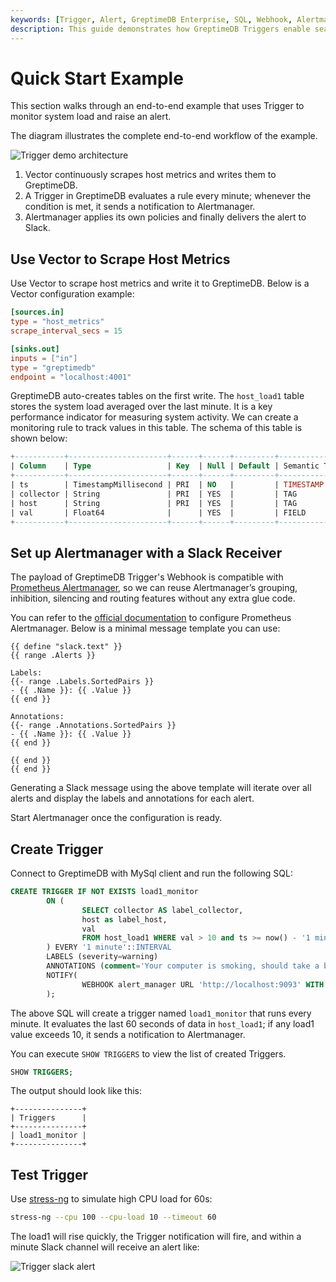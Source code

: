 ```yaml
---
keywords: [Trigger, Alert, GreptimeDB Enterprise, SQL, Webhook, Alertmanager, Slack]
description: This guide demonstrates how GreptimeDB Triggers enable seamless integration with the Prometheus Alertmanager ecosystem for comprehensive monitoring and alerting.
---
```


# Quick Start Example

This section walks through an end-to-end example that uses Trigger to monitor
system load and raise an alert.

The diagram illustrates the complete end-to-end workflow of the example.

![Trigger demo architecture](/trigger-demo-architecture.png)

1. Vector continuously scrapes host metrics and writes them to GreptimeDB.
2. A Trigger in GreptimeDB evaluates a rule every minute; whenever the condition
    is met, it sends a notification to Alertmanager.
3. Alertmanager applies its own policies and finally delivers the alert to Slack.

## Use Vector to Scrape Host Metrics

Use Vector to scrape host metrics and write it to GreptimeDB. Below is a Vector
configuration example:

```toml
[sources.in]
type = "host_metrics"
scrape_interval_secs = 15

[sinks.out]
inputs = ["in"]
type = "greptimedb"
endpoint = "localhost:4001"
```

GreptimeDB auto-creates tables on the first write. The `host_load1` table stores
the system load averaged over the last minute. It is a key performance indicator
for measuring system activity. We can create a monitoring rule to track values
in this table. The schema of this table is shown below:

```sql
+-----------+----------------------+------+------+---------+---------------+
| Column    | Type                 | Key  | Null | Default | Semantic Type |
+-----------+----------------------+------+------+---------+---------------+
| ts        | TimestampMillisecond | PRI  | NO   |         | TIMESTAMP     |
| collector | String               | PRI  | YES  |         | TAG           |
| host      | String               | PRI  | YES  |         | TAG           |
| val       | Float64              |      | YES  |         | FIELD         |
+-----------+----------------------+------+------+---------+---------------+
```

## Set up Alertmanager with a Slack Receiver

The payload of GreptimeDB Trigger's Webhook is compatible with [Prometheus
Alertmanager](https://prometheus.io/docs/alerting/latest/alertmanager/), so we
can reuse Alertmanager’s grouping, inhibition, silencing and routing features
without any extra glue code.

You can refer to the [official documentation](https://prometheus.io/docs/alerting/latest/configuration/)
to configure Prometheus Alertmanager. Below is a minimal message template you
can use:

```text
{{ define "slack.text" }}
{{ range .Alerts }}

Labels:
{{- range .Labels.SortedPairs }}
- {{ .Name }}: {{ .Value }}
{{ end }}

Annotations:
{{- range .Annotations.SortedPairs }}
- {{ .Name }}: {{ .Value }}
{{ end }}

{{ end }}
{{ end }}
```

Generating a Slack message using the above template will iterate over all alerts
and display the labels and annotations for each alert.

Start Alertmanager once the configuration is ready.


## Create Trigger

Connect to GreptimeDB with MySql client and run the following SQL:

```sql
CREATE TRIGGER IF NOT EXISTS load1_monitor
        ON (
                SELECT collector AS label_collector,
                host as label_host, 
                val
                FROM host_load1 WHERE val > 10 and ts >= now() - '1 minutes'::INTERVAL
        ) EVERY '1 minute'::INTERVAL
        LABELS (severity=warning)
        ANNOTATIONS (comment='Your computer is smoking, should take a break.')
        NOTIFY(
                WEBHOOK alert_manager URL 'http://localhost:9093' WITH (timeout="1m")
        );
```

The above SQL will create a trigger named `load1_monitor` that runs every minute.
It evaluates the last 60 seconds of data in `host_load1`; if any load1 value
exceeds 10, it sends a notification to Alertmanager.

You can execute `SHOW TRIGGERS` to view the list of created Triggers.

```sql
SHOW TRIGGERS;
```

The output should look like this:

```text
+---------------+
| Triggers      |
+---------------+
| load1_monitor |
+---------------+
```

## Test Trigger

Use [stress-ng](https://github.com/ColinIanKing/stress-ng) to simulate high CPU
load for 60s:

```bash
stress-ng --cpu 100 --cpu-load 10 --timeout 60
```

The load1 will rise quickly, the Trigger notification will fire, and within a
minute Slack channel will receive an alert like:

![Trigger slack alert](/trigger-slack-alert.png)

